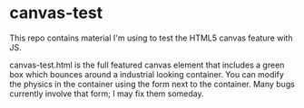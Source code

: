 canvas-test
===========

This repo contains material I'm using to test the HTML5 canvas feature with JS.

canvas-test.html is the full featured canvas element that includes a green box which bounces around a industrial looking container. You can modify the physics in the container using the form next to the container. Many bugs currently involve that form; I may fix them someday.
